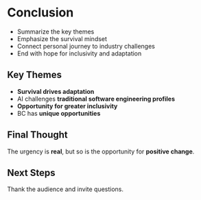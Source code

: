 # Conclusion


- Summarize the key themes
- Emphasize the survival mindset
- Connect personal journey to industry challenges
- End with hope for inclusivity and adaptation

## Key Themes
- **Survival drives adaptation**
- AI challenges **traditional software engineering profiles**
- **Opportunity for greater inclusivity**
- BC has **unique opportunities**

## Final Thought
The urgency is **real**, but so is the opportunity for **positive change**.

## Next Steps
Thank the audience and invite questions. 